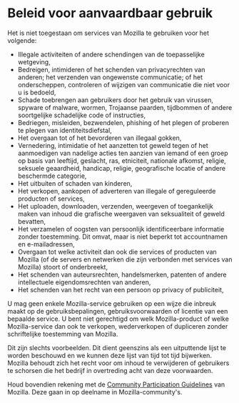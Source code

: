# Beleid voor aanvaardbaar gebruik

Het is niet toegestaan om services van Mozilla te gebruiken voor het volgende:

* Illegale activiteiten of andere schendingen van de toepasselijke wetgeving,
* Bedreigen, intimideren of het schenden van privacyrechten van anderen; het verzenden van ongewenste communicatie; of het onderscheppen, controleren of wijzigen van communicatie die niet voor u is bedoeld,
* Schade toebrengen aan gebruikers door het gebruik van virussen, spyware of malware, wormen, Trojaanse paarden, tijdbommen of andere soortgelijke schadelijke code of instructies,
* Bedriegen, misleiden, bezwendelen, phishing of het plegen of proberen te plegen van identiteitsdiefstal,
* Het overgaan tot of het bevorderen van illegaal gokken,
* Vernedering, intimidatie of het aanzetten tot geweld tegen of het aanmoedigen van nadelige acties ten aanzien van iemand of een groep op basis van leeftijd, geslacht, ras, etniciteit, nationale afkomst, religie, seksuele geaardheid, handicap, religie, geografische locatie of andere beschermde categorie,
* Het uitbuiten of schaden van kinderen,
* Het verkopen, aankopen of adverteren van illegale of gereguleerde producten of services,
* Het uploaden, downloaden, verzenden, weergeven of toegankelijk maken van inhoud die grafische weergaven van seksualiteit of geweld bevatten,
* Het verzamelen of oogsten van persoonlijk identificeerbare informatie zonder toestemming. Dit omvat, maar is niet beperkt tot accountnamen en e-mailadressen,
* Overgaan tot welke activiteit dan ook die services of producten van Mozilla (of de servers en netwerken die zijn verbonden met services van Mozilla) stoort of onderbreekt,
* Het schenden van auteursrechten, handelsmerken, patenten of andere intellectuele eigendomsrechten van anderen,
* Het schenden van het recht van een persoon op privacy of publiciteit,

U mag geen enkele Mozilla-service gebruiken op een wijze die inbreuk maakt op de gebruiksbepalingen, gebruiksvoorwaarden of licentie van een bepaalde service. U bent niet gerechtigd om welk Mozilla-product of welke Mozilla-service dan ook te verkopen, wederverkopen of dupliceren zonder schriftelijke toestemming van Mozilla.

Dit zijn slechts voorbeelden. Dit dient geenszins als een uitputtende lijst te worden beschouwd en we kunnen deze lijst van tijd tot tijd bijwerken. Mozilla behoudt zich het recht voor om inhoud te verwijderen of gebruikers te schorsen die het bedrijf in overtreding acht van deze voorwaarden.

Houd bovendien rekening met de [Community Participation Guidelines](https://www.mozilla.org/about/governance/policies/participation/) van Mozilla. Deze gaan in op deelname in Mozilla-community's.
